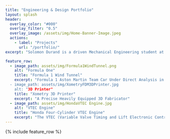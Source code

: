 ```yaml
---
title: "Engineering & Design Portfolio"
layout: splash
header:
  overlay_color: "#000"
  overlay_filter: "0.5"
  overlay_image: /assets/img/Home-Banner-Image.jpeg
  actions:
    - label: "Projects"
      url: "/portfolio/"
excerpt: "Solomon Durand is a driven Mechanical Engineering student at Vanderbilt University dedicated to pushing the boundaries of his knowledge across a wide range of engineering disciplines. With a passion for innovation, he seamlessly blends technical expertise with creative skills in photography and digital design, elevating his approach to problem-solving and technical artistry. Focused on the pursuit of excellence in the automotive industry, he has a vision of designing and manufacturing cutting-edge automotive solutions."

feature_row:
  - image_path: assets/img/Formula1WindTunnel.png
    alt: "Formula One"
    title: "Formula 1 Wind Tunnel"
    excerpt: "Formula 1 Aston Martin Team Car Under Direct Analysis in Wind Tunnel
  - image_path: assets/img/XometryFDM3DPrinter.jpg
    alt: "3D Printer"
    title: "Xometry 3D Printer"
    excerpt: "A Precise Heavily Equipped 3D Fabricator"
  - image_path: assets/img/HondaVTEC Engine.jpg
    alt: "VTEC Engine"
    title: "Honda Four-Cylinder VTEC Engine"
    excerpt: "The VTEC (Variable Valve Timing and Lift Electronic Control) engine, a high-revving, efficient, and reliable combustion engine that optimizes performance and fuel efficiency"
---
```


{% include feature_row %}


